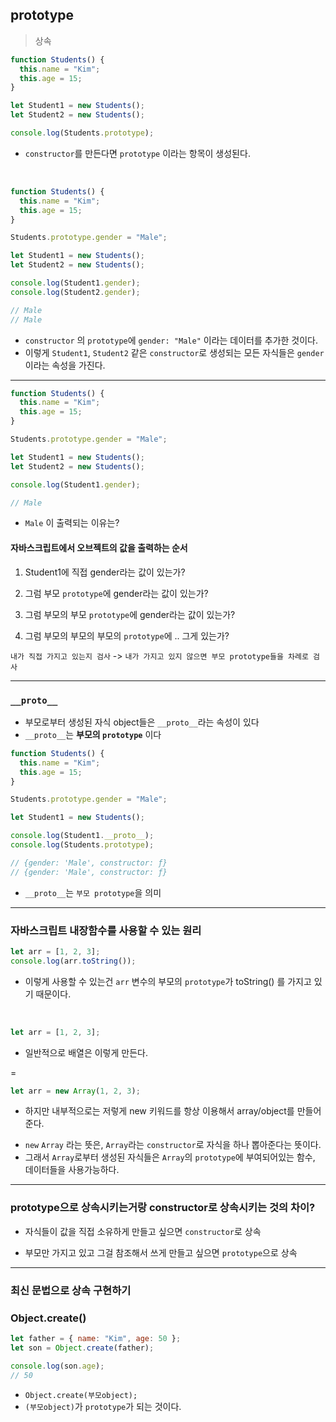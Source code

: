 ## prototype

> 상속

```js
function Students() {
  this.name = "Kim";
  this.age = 15;
}

let Student1 = new Students();
let Student2 = new Students();

console.log(Students.prototype);
```

- `constructor`를 만든다면 `prototype` 이라는 항목이 생성된다.

<br />

```js
function Students() {
  this.name = "Kim";
  this.age = 15;
}

Students.prototype.gender = "Male";

let Student1 = new Students();
let Student2 = new Students();

console.log(Student1.gender);
console.log(Student2.gender);

// Male
// Male
```

- `constructor` 의 `prototype`에 `gender: "Male"` 이라는 데이터를 추가한 것이다.
- 이렇게 `Student1`, `Student2` 같은 `constructor`로 생성되는 모든 자식들은 `gender` 이라는 속성을 가진다.

---

```js
function Students() {
  this.name = "Kim";
  this.age = 15;
}

Students.prototype.gender = "Male";

let Student1 = new Students();
let Student2 = new Students();

console.log(Student1.gender);

// Male
```

- `Male` 이 출력되는 이유는?

#### 자바스크립트에서 오브젝트의 값을 출력하는 순서

1. Student1에 직접 gender라는 값이 있는가?

2. 그럼 부모 `prototype`에 gender라는 값이 있는가?

3. 그럼 부모의 부모 `prototype`에 gender라는 값이 있는가?

4. 그럼 부모의 부모의 부모의 `prototype`에 .. 그게 있는가?

`내가 직접 가지고 있는지 검사` -> `내가 가지고 있지 않으면 부모 prototype들을 차례로 검사`

---

### `__proto__`

- 부모로부터 생성된 자식 object들은 `__proto__`라는 속성이 있다
- `__proto__`는 **부모의 `prototype`** 이다

```js
function Students() {
  this.name = "Kim";
  this.age = 15;
}

Students.prototype.gender = "Male";

let Student1 = new Students();

console.log(Student1.__proto__);
console.log(Students.prototype);

// {gender: 'Male', constructor: ƒ}
// {gender: 'Male', constructor: ƒ}
```

- `__proto__`는 `부모 prototype`을 의미

---

### 자바스크립트 내장함수를 사용할 수 있는 원리

```js
let arr = [1, 2, 3];
console.log(arr.toString());
```

- 이렇게 사용할 수 있는건 `arr` 변수의 부모의 `prototype`가 toString() 를 가지고 있기 때문이다.

<br />

```js
let arr = [1, 2, 3];
```

- 일반적으로 배열은 이렇게 만든다.

=

```js
let arr = new Array(1, 2, 3);
```

- 하지만 내부적으로는 저렇게 new 키워드를 항상 이용해서 array/object를 만들어준다.

* `new` `Array` 라는 뜻은, `Array`라는 `constructor`로 자식을 하나 뽑아준다는 뜻이다.
* 그래서 `Array`로부터 생성된 자식들은 `Array`의 `prototype`에 부여되어있는 함수, 데이터들을 사용가능하다.

---

### prototype으로 상속시키는거랑 constructor로 상속시키는 것의 차이?

- 자식들이 값을 직접 소유하게 만들고 싶으면 `constructor`로 상속

- 부모만 가지고 있고 그걸 참조해서 쓰게 만들고 싶으면 `prototype`으로 상속

---

### 최신 문법으로 상속 구현하기

### Object.create()

```js
let father = { name: "Kim", age: 50 };
let son = Object.create(father);

console.log(son.age);
// 50
```

- `Object.create(부모object);`
- `(부모object)`가 `prototype`가 되는 것이다.
